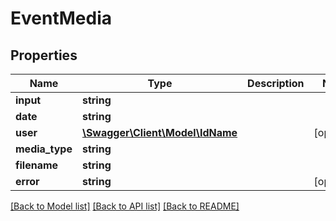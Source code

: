 # EventMedia

## Properties
Name | Type | Description | Notes
------------ | ------------- | ------------- | -------------
**input** | **string** |  | 
**date** | **string** |  | 
**user** | [**\Swagger\Client\Model\IdName**](IdName.md) |  | [optional] 
**media_type** | **string** |  | 
**filename** | **string** |  | 
**error** | **string** |  | [optional] 

[[Back to Model list]](../README.md#documentation-for-models) [[Back to API list]](../README.md#documentation-for-api-endpoints) [[Back to README]](../README.md)


